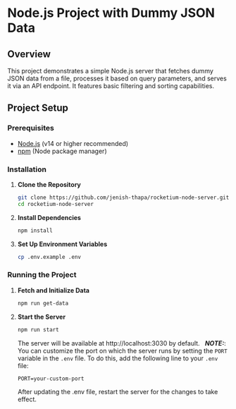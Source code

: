 # Node.js Project with Dummy JSON Data

## Overview

This project demonstrates a simple Node.js server that fetches dummy JSON data from a file, processes it based on query parameters, and serves it via an API endpoint. It features basic filtering and sorting capabilities.

## Project Setup

### Prerequisites

- [Node.js](https://nodejs.org/) (v14 or higher recommended)
- [npm](https://www.npmjs.com/) (Node package manager)

### Installation

1. **Clone the Repository**

   ```bash
   git clone https://github.com/jenish-thapa/rocketium-node-server.git
   cd rocketium-node-server
   ```

2. **Install Dependencies**

    ```bash
    npm install
    ```

2. **Set Up Environment Variables**

   ```bash
   cp .env.example .env
   ```

### Running the Project

1. **Fetch and Initialize Data**

   ```bash
   npm run get-data
   ```

2. **Start the Server**

   ```bash
   npm run start
   ```

   The server will be available at http://localhost:3030 by default.
    &nbsp;
    **_NOTE:_**: You can customize the port on which the server runs by setting the `PORT` variable in the `.env` file. To do this, add the following line to your `.env` file:

    ```text
    PORT=your-custom-port
    ```

    After updating the .env file, restart the server for the changes to take effect.

